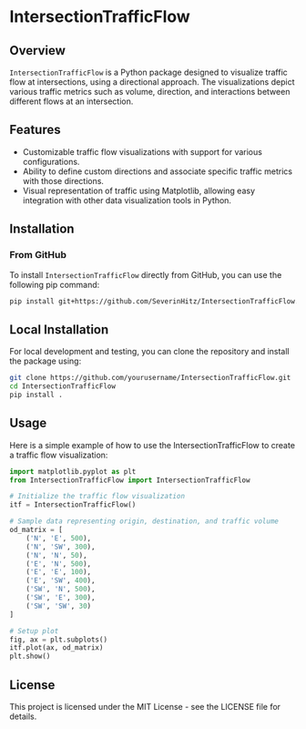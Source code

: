 # IntersectionTrafficFlow

## Overview
`IntersectionTrafficFlow` is a Python package designed to visualize traffic flow at intersections, using a directional approach. The visualizations depict various traffic metrics such as volume, direction, and interactions between different flows at an intersection.

## Features
- Customizable traffic flow visualizations with support for various configurations.
- Ability to define custom directions and associate specific traffic metrics with those directions.
- Visual representation of traffic using Matplotlib, allowing easy integration with other data visualization tools in Python.

## Installation

### From GitHub
To install `IntersectionTrafficFlow` directly from GitHub, you can use the following pip command:

```bash
pip install git+https://github.com/SeverinHitz/IntersectionTrafficFlow.git
```

## Local Installation

For local development and testing, you can clone the repository and install the package using:

```bash
git clone https://github.com/yourusername/IntersectionTrafficFlow.git
cd IntersectionTrafficFlow
pip install .
```

## Usage

Here is a simple example of how to use the IntersectionTrafficFlow to create a traffic flow visualization:

```python
import matplotlib.pyplot as plt
from IntersectionTrafficFlow import IntersectionTrafficFlow

# Initialize the traffic flow visualization
itf = IntersectionTrafficFlow()

# Sample data representing origin, destination, and traffic volume
od_matrix = [
    ('N', 'E', 500),
    ('N', 'SW', 300),
    ('N', 'N', 50),
    ('E', 'N', 500),
    ('E', 'E', 100),
    ('E', 'SW', 400),
    ('SW', 'N', 500),
    ('SW', 'E', 300),
    ('SW', 'SW', 30)
]

# Setup plot
fig, ax = plt.subplots()
itf.plot(ax, od_matrix)
plt.show()
```

## License

This project is licensed under the MIT License - see the LICENSE file for details.